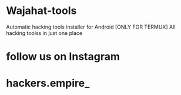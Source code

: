 # Wajahat-tools

Automatic hacking tools installer for Android [ONLY FOR TERMUX]
All hacking toolss in just one place
 # follow us on Instagram
 # hackers.empire_
